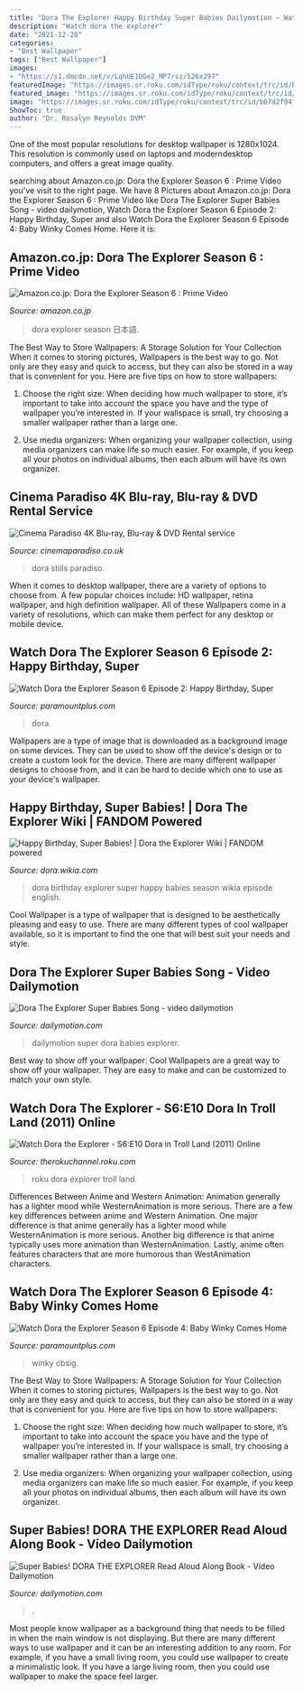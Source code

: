 ```yaml
---
title: "Dora The Explorer Happy Birthday Super Babies Dailymotion ~ Watch Dora The Explorer"
description: "Watch dora the explorer"
date: "2021-12-28"
categories:
- "Best Wallpaper"
tags: ["Best Wallpaper"]
images:
- "https://s1.dmcdn.net/v/LqhUE1UGe2_MP7rsz/526x297"
featuredImage: "https://images.sr.roku.com/idType/roku/context/trc/id/b67d2f94f598525586dd2596d1ce4546/images/gracenote/assets/p8597186_e_v8_aa.jpg"
featured_image: "https://images.sr.roku.com/idType/roku/context/trc/id/b67d2f94f598525586dd2596d1ce4546/images/gracenote/assets/p8597186_e_v8_aa.jpg"
image: "https://images.sr.roku.com/idType/roku/context/trc/id/b67d2f94f598525586dd2596d1ce4546/images/gracenote/assets/p8597186_e_v8_aa.jpg"
ShowToc: true
author: "Dr. Rosalyn Reynolds DVM"
---
```



One of the most popular resolutions for desktop wallpaper is 1280x1024. This resolution is commonly used on laptops and moderndesktop computers, and offers a great image quality.

	

		
searching about Amazon.co.jp: Dora the Explorer Season 6 : Prime Video you've visit to the right page. We have 8 Pictures about Amazon.co.jp: Dora the Explorer Season 6 : Prime Video like Dora The Explorer Super Babies Song - video dailymotion, Watch Dora the Explorer Season 6 Episode 2: Happy Birthday, Super and also Watch Dora the Explorer Season 6 Episode 4: Baby Winky Comes Home. Here it is:
		
    
## Amazon.co.jp: Dora The Explorer Season 6 : Prime Video

<img loading=lazy src="https://images-na.ssl-images-amazon.com/images/I/81FzqtyIJbL._RI_.jpg" onerror="this.onerror=null;this.src='https://tse1.mm.bing.net/th?id=OIP.nKWO2bMdlgTExFPUyLqF0AHaFj&amp;pid=15.1';" alt="Amazon.co.jp: Dora the Explorer Season 6 : Prime Video">

_Source: amazon.co.jp_

>dora explorer season 日本語. 

	

The Best Way to Store Wallpapers: A Storage Solution for Your Collection
When it comes to storing pictures, Wallpapers is the best way to go. Not only are they easy and quick to access, but they can also be stored in a way that is convenient for you. Here are five tips on how to store wallpapers:
1) Choose the right size: When deciding how much wallpaper to store, it’s important to take into account the space you have and the type of wallpaper you’re interested in. If your wallspace is small, try choosing a smaller wallpaper rather than a large one.

2) Use media organizers: When organizing your wallpaper collection, using media organizers can make life so much easier. For example, if you keep all your photos on individual albums, then each album will have its own organizer.

    
## Cinema Paradiso 4K Blu-ray, Blu-ray &amp; DVD Rental Service

<img loading=lazy src="https://cdn-3.cinemaparadiso.co.uk/film-stills/534335-19401-clp-720.jpg" onerror="this.onerror=null;this.src='https://tse3.mm.bing.net/th?id=OIP.6qWIFQRid24mGoqdUwuwXgHaEK&amp;pid=15.1';" alt="Cinema Paradiso 4K Blu-ray, Blu-ray &amp; DVD Rental service">

_Source: cinemaparadiso.co.uk_

>dora stills paradiso. 

	

When it comes to desktop wallpaper, there are a variety of options to choose from. A few popular choices include: HD wallpaper, retina wallpaper, and high definition wallpaper. All of these Wallpapers come in a variety of resolutions, which can make them perfect for any desktop or mobile device. 

    
## Watch Dora The Explorer Season 6 Episode 2: Happy Birthday, Super

<img loading=lazy src="https://thumbnails.cbsig.net/_x/w1200/CBS_Production_Entertainment_VMS/2020/12/26/1837402179641/NICKJR_DORATHEEXPLORER_602_406248_1920x1080.jpg" onerror="this.onerror=null;this.src='https://tse3.mm.bing.net/th?id=OIP.kpajvvvuEisM1QlyK9fb6AHaEK&amp;pid=15.1';" alt="Watch Dora the Explorer Season 6 Episode 2: Happy Birthday, Super">

_Source: paramountplus.com_

>dora. 

	

Wallpapers are a type of image that is downloaded as a background image on some devices. They can be used to show off the device's design or to create a custom look for the device. There are many different wallpaper designs to choose from, and it can be hard to decide which one to use as your device's wallpaper.

    
## Happy Birthday, Super Babies! | Dora The Explorer Wiki | FANDOM Powered

<img loading=lazy src="https://vignette.wikia.nocookie.net/doratheexplorer/images/4/44/MV5BMTg5MTY3ODUzMV5BMl5BanBnXkFtZTgwODYzMzQ2MjE%40._V1_SX1857_SY888_.jpg/revision/latest/scale-to-width-down/185?cb=20151024043558" onerror="this.onerror=null;this.src='https://tse4.mm.bing.net/th?id=OIP.W6M1J1ZVFX3eF9lHWMnmDwAAAA&amp;pid=15.1';" alt="Happy Birthday, Super Babies! | Dora the Explorer Wiki | FANDOM powered">

_Source: dora.wikia.com_

>dora birthday explorer super happy babies season wikia episode english. 

	

Cool Wallpaper is a type of wallpaper that is designed to be aesthetically pleasing and easy to use. There are many different types of cool wallpaper available, so it is important to find the one that will best suit your needs and style.

    
## Dora The Explorer Super Babies Song - Video Dailymotion

<img loading=lazy src="https://s1.dmcdn.net/v/9z8y81UZlSgkREgw8/526x297" onerror="this.onerror=null;this.src='https://tse3.mm.bing.net/th?id=OIP.XAnfbafT_41Q29vlkX5r1AHaEL&amp;pid=15.1';" alt="Dora The Explorer Super Babies Song - video dailymotion">

_Source: dailymotion.com_

>dailymotion super dora babies explorer. 

	

Best way to show off your wallpaper:
Cool Wallpapers are a great way to show off your wallpaper. They are easy to make and can be customized to match your own style.

    
## Watch Dora The Explorer - S6:E10 Dora In Troll Land (2011) Online

<img loading=lazy src="https://images.sr.roku.com/idType/roku/context/trc/id/b67d2f94f598525586dd2596d1ce4546/images/gracenote/assets/p8597186_e_v8_aa.jpg" onerror="this.onerror=null;this.src='https://tse3.mm.bing.net/th?id=OIP.Dnqjy6ug2CA1TZqLCXwWfQHaLH&amp;pid=15.1';" alt="Watch Dora the Explorer - S6:E10 Dora in Troll Land (2011) Online">

_Source: therokuchannel.roku.com_

>roku dora explorer troll land. 

	

Differences Between Anime and Western Animation: Animation generally has a lighter mood while WesternAnimation is more serious.
There are a few key differences between anime and Western Animation. One major difference is that anime generally has a lighter mood while WesternAnimation is more serious. Another big difference is that anime typically uses more animation than WesternAnimation. Lastly, anime often features characters that are more humorous than WestAnimation characters.

    
## Watch Dora The Explorer Season 6 Episode 4: Baby Winky Comes Home

<img loading=lazy src="https://thumbnails.cbsig.net/_x/w920/CBS_Production_Entertainment_VMS/2020/12/26/1837408835783/NICKJR_DORATHEEXPLORER_604_406225_1920x1080.jpg" onerror="this.onerror=null;this.src='https://tse4.mm.bing.net/th?id=OIP.xsP47CICC-LJfuMQ5iog-AHaEK&amp;pid=15.1';" alt="Watch Dora the Explorer Season 6 Episode 4: Baby Winky Comes Home">

_Source: paramountplus.com_

>winky cbsig. 

	

The Best Way to Store Wallpapers: A Storage Solution for Your Collection
When it comes to storing pictures, Wallpapers is the best way to go. Not only are they easy and quick to access, but they can also be stored in a way that is convenient for you. Here are five tips on how to store wallpapers:
1) Choose the right size: When deciding how much wallpaper to store, it’s important to take into account the space you have and the type of wallpaper you’re interested in. If your wallspace is small, try choosing a smaller wallpaper rather than a large one.

2) Use media organizers: When organizing your wallpaper collection, using media organizers can make life so much easier. For example, if you keep all your photos on individual albums, then each album will have its own organizer.

    
## Super Babies! DORA THE EXPLORER Read Aloud Along Book - Vídeo Dailymotion

<img loading=lazy src="https://s1.dmcdn.net/v/LqhUE1UGe2_MP7rsz/526x297" onerror="this.onerror=null;this.src='https://tse4.mm.bing.net/th?id=OIP.maVc6AWC8zhV2aTCo77X9QHaEL&amp;pid=15.1';" alt="Super Babies! DORA THE EXPLORER Read Aloud Along Book - Vídeo Dailymotion">

_Source: dailymotion.com_

>. 

	

Most people know wallpaper as a background thing that needs to be filled in when the main window is not displaying. But there are many different ways to use wallpaper and it can be an interesting addition to any room. For example, if you have a small living room, you could use wallpaper to create a minimalistic look. If you have a large living room, then you could use wallpaper to make the space feel larger.

